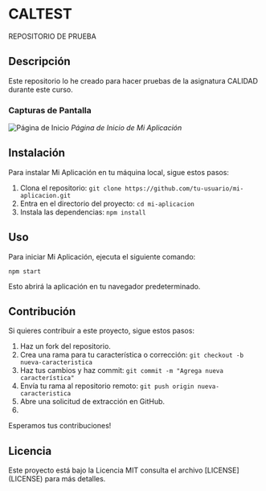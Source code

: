 # CALTEST

REPOSITORIO DE PRUEBA

## Descripción

Este repositorio lo he creado para hacer pruebas de la asignatura CALIDAD durante este curso.

### Capturas de Pantalla

![Página de Inicio](screenshots/home.ong)
*Página de Inicio de Mi Aplicación*

## Instalación

Para instalar Mi Aplicación en tu máquina local, sigue estos pasos:
1. Clona el repositorio: `git clone https://github.com/tu-usuario/mi-aplicacion.git`
2. Entra en el directorio del proyecto: `cd mi-aplicacion`
3. Instala las dependencias: `npm install`

## Uso

Para iniciar Mi Aplicación, ejecuta el siguiente comando:

```shell
npm start
```

Esto abrirá la aplicación en tu navegador predeterminado.

## Contribución

Si quieres contribuir a este proyecto, sigue estos pasos:
1. Haz un fork del repositorio.
2. Crea una rama para tu característica o corrección: `git checkout -b nueva-caracteristica`
3. Haz tus cambios y haz commit: `git commit -m "Agrega nueva característica"`
4. Envía tu rama al repositorio remoto: `git push origin nueva-caracteristica`
5. Abre una solicitud de extracción en GitHub.
6. 
Esperamos tus contribuciones!

## Licencia

Este proyecto está bajo la Licencia MIT consulta el archivo [LICENSE] (LICENSE) para más detalles.
